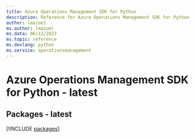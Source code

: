 ```yaml
---
title: Azure Operations Management SDK for Python
description: Reference for Azure Operations Management SDK for Python
author: lmazuel
ms.author: lmazuel
ms.data: 06/12/2023
ms.topic: reference
ms.devlang: python
ms.service: operationsmanagement
---
```

# Azure Operations Management SDK for Python - latest
## Packages - latest
[!INCLUDE [packages](operations-management-index.md)]